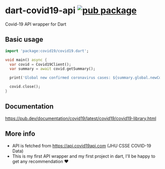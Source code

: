 # dart-covid19-api [![pub package](https://img.shields.io/pub/v/badge.svg)](https://pub.dartlang.org/packages/covid19)
Covid-19 API wrapper for Dart

## Basic usage
```dart
import 'package:covid19/covid19.dart';

void main() async {
  var covid = Covid19Client();
  var summary = await covid.getSummary();

  print('Global new confirmed coronavirus cases: ${summary.global.newConfirmed}');

  covid.close();
}
```

## Documentation
https://pub.dev/documentation/covid19/latest/covid19/covid19-library.html

## More info
- API is fetched from https://api.covid19api.com (JHU CSSE COVID-19 Data)
- This is my first API wrapper and my first project in dart, I'll be happy to get any recommendation ❤️
